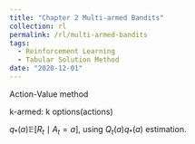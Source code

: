 ```yaml
---
title: "Chapter 2 Multi-armed Bandits"
collection: rl
permalink: /rl/multi-armed-bandits
tags:
  - Reinforcement Learning
  - Tabular Solution Method
date: "2020-12-01"
--- 
```

Action-Value method

k-armed: k options(actions)

$q_*(a) \mathbb{E}[R_t\mid A_t = a]$, using $Q_t(a)  q_*(a)$ estimation.

